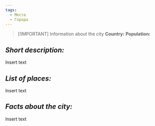 ```yaml
---
tags:
  - Места
  - Города
---
```

> [!IMPORTANT] Information about the city
>**Country:**
>**Population:**
## *Short description:*
Insert text
## *List of places:*
Insert text
## *Facts about the city:*
Insert text



